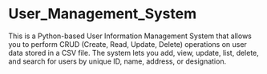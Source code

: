 # User_Management_System
This is a Python-based User Information Management System that allows you to perform CRUD (Create, Read, Update, Delete) operations on user data stored in a CSV file. The system lets you add, view, update, list, delete, and search for users by unique ID, name, address, or designation.
